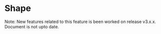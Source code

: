 # Shape

Note: New features related to this feature is been worked on release v3.x.x. Document is not upto date.
